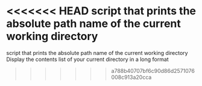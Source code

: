 <<<<<<< HEAD
 script that prints the absolute path name of the current working directory
=======
script that prints the absolute path name of the current working directory
Display the contents list of your current directory in a long format
>>>>>>> a788b40707bf6c90d86d2571076008c913a20cca
